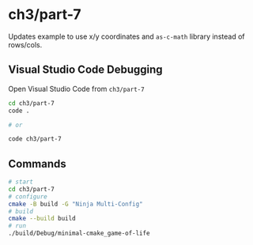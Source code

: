# ch3/part-7

Updates example to use x/y coordinates and `as-c-math` library instead of rows/cols.

## Visual Studio Code Debugging

Open Visual Studio Code from `ch3/part-7`

```bash
cd ch3/part-7
code .

# or

code ch3/part-7
```

## Commands

```bash
# start
cd ch3/part-7
# configure
cmake -B build -G "Ninja Multi-Config"
# build
cmake --build build
# run
./build/Debug/minimal-cmake_game-of-life
```
